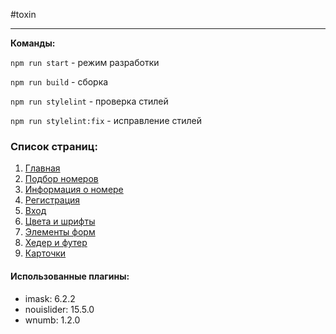 #toxin

___
**Команды:**

`npm run start` - режим разработки 

`npm run build` - сборка

`npm run stylelint` - проверка стилей
    
`npm run stylelint:fix` - исправление стилей  

### Список страниц:

1. [Главная](https://toxin-hotel.netlify.app/landing-page.html)
2. [Подбор номеров](https://toxin-hotel.netlify.app/search-room.html)
3. [Информация о номере](https://toxin-hotel.netlify.app/room-details.html)
4. [Регистрация](https://toxin-hotel.netlify.app/registration.html)
5. [Вход](https://toxin-hotel.netlify.app/sign-in.html)
6. [Цвета и шрифты](https://toxin-hotel.netlify.app/colors-types.html)
7. [Элементы форм](https://toxin-hotel.netlify.app/form-elements.html)
8. [Хедер и футер](https://toxin-hotel.netlify.app/headers&footers.html)
8. [Карточки](https://toxin-hotel.netlify.app/cards.html)

#### Использованные плагины: 

+ imask: 6.2.2
+ nouislider: 15.5.0
+ wnumb: 1.2.0